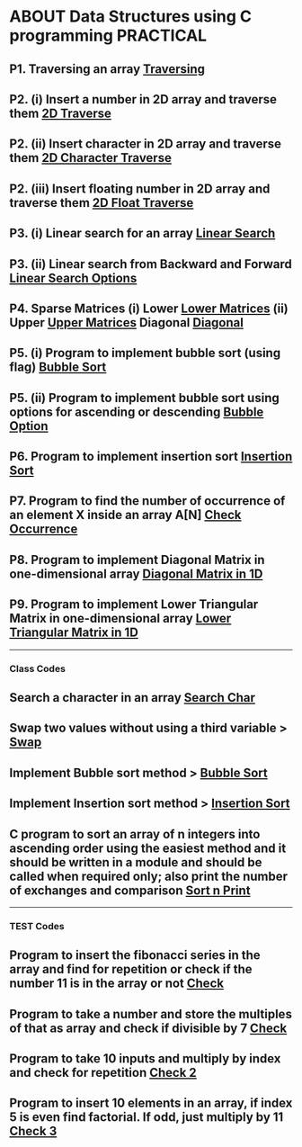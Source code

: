 # ABOUT Data Structures using C programming PRACTICAL

## P1. Traversing an array [Traversing](./practical-codes/traverseArray.c)

## P2. (i) Insert a number in 2D array and traverse them [2D Traverse](./practical-codes/2DTraverse.c)

## P2. (ii) Insert character in 2D array and traverse them [2D Character Traverse](./practical-codes/insert2DTraverse.c)

## P2. (iii) Insert floating number in 2D array and traverse them [2D Float Traverse](./practical-codes/insert2DFTraverse.c)

## P3. (i) Linear search for an array [Linear Search](./practical-codes/linearSearch.c)

## P3. (ii) Linear search from Backward and Forward [Linear Search Options](./practical-codes/linearSearchBackFor.c)

## P4. Sparse Matrices (i) Lower [Lower Matrices](./practical-codes/sparseLower.c) (ii) Upper [Upper Matrices](./practical-codes/sparseUpper.c) Diagonal [Diagonal](./practical-codes/diagonalSparse.c)

## P5. (i) Program to implement bubble sort (using flag) [Bubble Sort](./practical-codes/bubbleSort.c)

## P5. (ii) Program to implement bubble sort using options for ascending or descending [Bubble Option](./practical-codes/bubbleOption.c)

## P6. Program to implement insertion sort [Insertion Sort](./class-codes/insertionSort.c)

## P7. Program to find the number of occurrence of an element X inside an array A[N] [Check Occurrence](./practical-codes/checkoccurance.c)

## P8. Program to implement Diagonal Matrix in one-dimensional array [Diagonal Matrix in 1D](./practical-codes/onediDiaMat.c)

## P9. Program to implement Lower Triangular Matrix in one-dimensional array [Lower Triangular Matrix in 1D](./practical-codes/onediLoTrMat.c)

_________________________________________________________________________

### Class Codes

## Search a character in an array [Search Char](./class-codes/searchChar.c)

## Swap two values without using a third variable > [Swap](./class-codes/swapnoVar.c)

## Implement Bubble sort method > [Bubble Sort](./class-codes/bubSort.c)

## Implement Insertion sort method > [Insertion Sort](./class-codes/insertionSort.c)

## C program to sort an array of n integers into ascending order using the easiest method and it should  be written in a module and should be called when required only; also print the number of exchanges and comparison [Sort n Print](./class-codes/sortnprintstep.c)

_________________________________________________________________________

### TEST Codes

## Program to insert the fibonacci series in the array and find for repetition or check if the number 11 is in the array or not [Check](./test-codes/check.c)

## Program to take a number and store the multiples of that as array and check if divisible by 7 [Check](./test-codes/check1.c)

## Program to take 10 inputs and multiply by index and check for repetition [Check 2](./test-codes/check2.c)

## Program to insert 10 elements in an array, if index  5 is even find factorial. If odd, just multiply by 11 [Check 3](./test-codes/check3.c)
